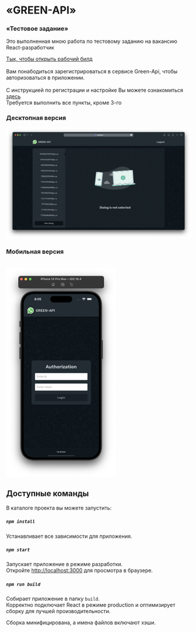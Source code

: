 # «GREEN-API»

### «Тестовое задание»

Это выполненная мною работа по тестовому заданию на вакансию React-разработчик

[Тык, чтобы открыть рабочий билд](https://gitaristium.github.io/green-api/)\
\
Вам понабодиться зарегистрироваться в сервисе Green-Api, чтобы авторизоваться в приложении.\
\
С инструкцией по регистрации и настройке Вы можете ознакомиться [здесь](https://green-api.com/docs/before-start/#cabinet)\
Требуется выполнить все пункты, кроме 3-го

### Десктопная версия
![](https://github.com/Gitaristium/green-api/blob/main/src/images/screenshot-desktop.png?raw=true)

### Мобильная версия

\
<img src="https://github.com/Gitaristium/green-api/blob/main/src/images/screenshot-mobile.png?raw=true" width=300/>

## Доступные команды

В каталоге проекта вы можете запустить:

##### `npm install`

Устанавливает все зависимости для приложения.

##### `npm start`

Запускает приложение в режиме разработки.\
Откройте [http://localhost:3000](http://localhost:3000) для просмотра в браузере.

##### `npm run build`

Собирает приложение в папку `build`.\
Корректно подключает React в режиме production и оптимизирует сборку для лучшей производительности.

Сборка минифицирована, а имена файлов включают хэши.
